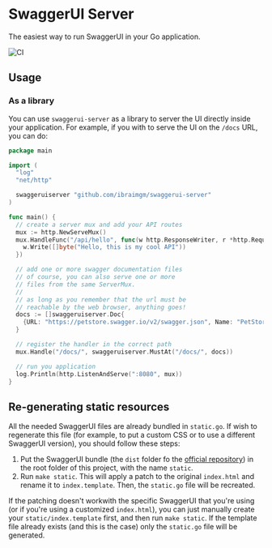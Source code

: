 # SwaggerUI Server

The easiest way to run SwaggerUI in your Go application.

![CI](https://github.com/ibraimgm/swaggerui-server/workflows/CI/badge.svg)

## Usage

### As a library

You can use `swaggerui-server` as a library to server the UI directly inside your application. For example, if you with to serve the UI on the `/docs` URL, you can do:

```go
package main

import (
  "log"
  "net/http"

  swaggeruiserver "github.com/ibraimgm/swaggerui-server"
)

func main() {
  // create a server mux and add your API routes
  mux := http.NewServeMux()
  mux.HandleFunc("/api/hello", func(w http.ResponseWriter, r *http.Request) {
    w.Write([]byte("Hello, this is my cool API"))
  })

  // add one or more swagger documentation files
  // of course, you can also serve one or more
  // files from the same ServerMux.
  //
  // as long as you remember that the url must be
  // reachable by the web browser, anything goes!
  docs := []swaggeruiserver.Doc{
    {URL: "https://petstore.swagger.io/v2/swagger.json", Name: "PetStore"},
  }

  // register the handler in the correct path
  mux.Handle("/docs/", swaggeruiserver.MustAt("/docs/", docs))

  // run you application
  log.Println(http.ListenAndServe(":8080", mux))
}
```

## Re-generating static resources

All the needed SwaggerUI files are already bundled in `static.go`. If wish to regenerate this file
(for example, to put a custom CSS or to use a different SwaggerUI version), you should follow these
steps:

1. Put the SwaggerUI bundle (the `dist` folder fo the [official repository](https://github.com/swagger-api/swagger-ui)) in the root folder of this project, with the name `static`.
2. Run `make static`. This will apply a patch to the original `index.html` and rename it to `index.template`. Then, the `static.go` file will be recreated.

If the patching doesn't workwith the specific SwaggerUI that you're using (or if you're using a customized `index.html`), you can just manually create your `static/index.template` first, and then run `make static`. If the template file already exists (and this is the case) only the `static.go` file will be generated.
